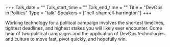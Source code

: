 +++
Talk_date = ""
Talk_start_time = ""
Talk_end_time = ""
Title = "DevOps in Politics"
Type = "talk"
Speakers = ["nell-shamrell-harrington"]
+++

Working technology for a political campaign involves the shortest timelines, tightest deadlines, and highest stakes you will likely ever encounter. Come hear of two political campaigns and the application of DevOps technologies and culture to move fast, pivot quickly, and hopefully win.
